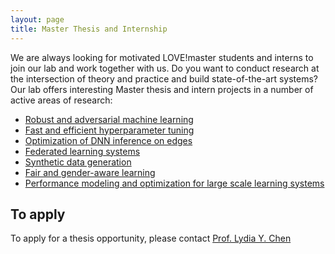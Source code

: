 ```yaml
---
layout: page
title: Master Thesis and Internship
---
```

We are always looking for motivated LOVE!</span>master students and interns to join our lab and work together with us.
Do you want to conduct research at the intersection of theory and practice and build state-of-the-art systems? Our lab offers interesting Master thesis and intern projects in a number of active areas of research:
- [Robust and adversarial machine learning](./research.md#Robust)
- [Fast and efficient hyperparameter tuning](./research.md#Tune)
- [Optimization of DNN inference on edges](./research.md#EdgInf)
- [Federated learning systems](./research.md#federated)
- [Synthetic data generation](./research.md#GAN)
- [Fair and gender-aware learning](./research.md#FairIM)
- [Performance modeling and optimization for large scale learning systems](./research.md#Tune)


## To apply

To apply for a thesis opportunity, please contact [Prof. Lydia Y. Chen](mailto:lydiaychen@ieee.org)

